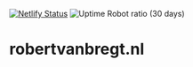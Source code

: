 [![Netlify Status](https://api.netlify.com/api/v1/badges/38a499c9-b6c1-403f-932a-4c4bb7237fa5/deploy-status)](https://app.netlify.com/sites/robertvanbregt/deploys)
![Uptime Robot ratio (30 days)](https://img.shields.io/uptimerobot/ratio/m778967457-ef70f48943056678f234ac2b)

# robertvanbregt.nl
